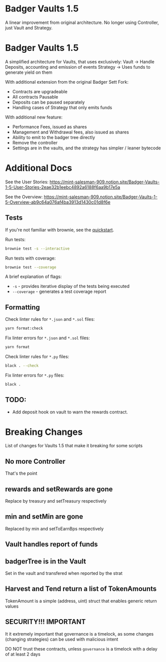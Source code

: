 # Badger Vaults 1.5

A linear improvement from original architecture. No longer using Controller, just Vault and Strategy.

# Badger Vaults 1.5

A simplified architecture for Vaults, that uses exclusively:
Vault -> Handle Deposits, accounting and emission of events
Strategy -> Uses funds to generate yield on them

With additional extension from the original Badger Sett Fork:

- Contracts are upgradeable
- All contracts Pausable
- Deposits can be paused separately
- Handling cases of Strategy that only emits funds

With additional new feature:

- Performance Fees, issued as shares
- Management and Withdrawal fees, also issued as shares
- Ability to emit to the badger tree directly
- Remove the controller
- Settings are in the vaults, and the strategy has simpler / leaner bytecode

# Additional Docs

See the User Stories:
https://mint-salesman-909.notion.site/Badger-Vaults-1-5-User-Stories-2eae32b1eebc4892a6188f6aa9b17e5a

See the Overview:
https://mint-salesman-909.notion.site/Badger-Vaults-1-5-Overview-ab9c64a076af4ba3913d1430c01d8f6e

## Tests

If you're not familiar with brownie, see the [quickstart](https://eth-brownie.readthedocs.io/en/stable/quickstart.html).

Run tests:

```bash
brownie test -s --interactive
```

Run tests with coverage:

```bash
brownie test --coverage
```

A brief explanation of flags:

- `-s` - provides iterative display of the tests being executed
- `--coverage` - generates a test coverage report

## Formatting

Check linter rules for `*.json` and `*.sol` files:

```bash
yarn format:check
```

Fix linter errors for `*.json` and `*.sol` files:

```bash
yarn format
```

Check linter rules for `*.py` files:

```bash
black . --check
```

Fix linter errors for `*.py` files:

```bash
black .
```

## TODO:

- Add deposit hook on vault to warn the rewards contract.

# Breaking Changes

List of changes for Vaults 1.5 that make it breaking for some scripts

## No more Controller

That's the point

## rewards and setRewards are gone

Replace by treasury and setTreasury respectively

## min and setMin are gone

Replaced by min and setToEarnBps respectively

## Vault handles report of funds

## badgerTree is in the Vault

Set in the vault and transfered when reported by the strat

## Harvest and Tend return a list of TokenAmounts

TokenAmount is a simple (address, uint) struct that enables generic return values

## SECURITY!!! IMPORTANT

It it extremely important that governance is a timelock, as some changes (changing strategies) can be used with malicious intent

DO NOT trust these contracts, unless `governance` is a timelock with a delay of at least 2 days
